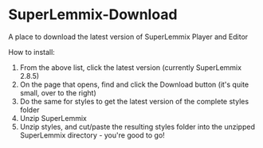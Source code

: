 # SuperLemmix-Download
A place to download the latest version of SuperLemmix Player and Editor

How to install:

1) From the above list, click the latest version (currently SuperLemmix 2.8.5)
2) On the page that opens, find and click the Download button (it's quite small, over to the right)
3) Do the same for styles to get the latest version of the complete styles folder
4) Unzip SuperLemmix
5) Unzip styles, and cut/paste the resulting styles folder into the unzipped SuperLemmix directory - you're good to go!
